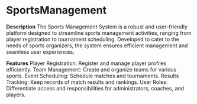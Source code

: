 # SportsManagement

**Description**
The Sports Management System is a robust and user-friendly platform designed to streamline sports management activities, ranging from player registration to tournament scheduling. Developed to cater to the needs of sports organizers, the system ensures efficient management and seamless user experiences.

**Features**
Player Registration: Register and manage player profiles efficiently.
Team Management: Create and organize teams for various sports.
Event Scheduling: Schedule matches and tournaments.
Results Tracking: Keep records of match results and rankings.
User Roles: Differentiate access and responsibilities for administrators, coaches, and players.

